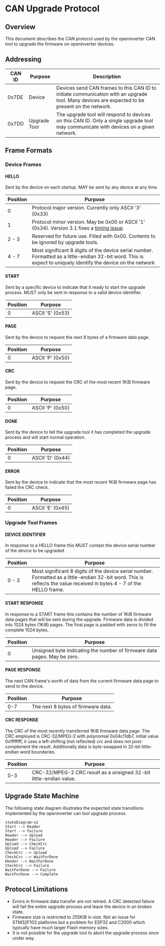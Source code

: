 # CAN Upgrade Protocol

## Overview

This document describes the CAN protocol used by the openinverter CAN tool to upgrade the firmware on openinverter devices.

## Addressing

| CAN ID | Purpose | Description |
| ------ | ------- | ----------- |
| 0x7DE  | Device  | Devices send CAN frames to this CAN ID to initiate communication with an upgrade tool. Many devices are expected to be present on the network. |
| 0x7DD  | Upgrade Tool | The upgrade tool will respond to devices on this CAN ID. Only a single upgrade tool may communicate with devices on a given network. |

## Frame Formats

### Device Frames

#### HELLO

Sent by the device on each startup. MAY be sent by any device at any time.

| Position | Purpose |
| -------- | ------- |
| 0 | Protocol major version. Currently only ASCII '3' (0x33) |
| 1 | Protocol minor version. May be 0x00 or ASCII '1' (0x34). Version 3.1 fixes a [timing issue](https://github.com/jsphuebner/stm32-CANBootloader/releases/tag/v1.2). |
| 2 - 3 | Reserved for future use. Filled with 0x00. Contents to be ignored by upgrade tools. |
| 4 - 7 | Most significant 8 digits of the device serial number. Formatted as a little-endian 32-bit word. This is expect to uniquely identify the device on the network |

#### START

Sent by a specific device to indicate that it ready to start the upgrade process. MUST only be sent in response to a valid device identifier.

| Position | Purpose   |
| -------- | --------- |
| 0 | ASCII 'S' (0x53) |

#### PAGE

Sent by the device to request the next 8 bytes of a firmware data page.

| Position | Purpose   |
| -------- | --------- |
| 0 | ASCII 'P' (0x50) |

#### CRC

Sent by the device to request the CRC of the most recent 1KiB firmware page.

| Position | Purpose   |
| -------- | --------- |
| 0 | ASCII 'P' (0x50) |

#### DONE

Sent by the device to tell the upgrade tool it has completed the upgrade process and will start normal operation.

| Position | Purpose   |
| -------- | --------- |
| 0 | ASCII 'D' (0x44) |

#### ERROR

Sent by the device to indicate that the most recent 1KiB firmware page has failed the CRC check.

| Position | Purpose   |
| -------- | --------- |
| 0 | ASCII 'E' (0x45) |

### Upgrade Tool Frames

#### DEVICE IDENTIFIER

In response to a HELLO frame this MUST contain the device serial number of the device to be upgraded.

| Position | Purpose |
| -------- | ------- |
| 0 - 3 | Most significant 8 digits of the device serial number. Formatted as a little-endian 32-bit word. This is reflects the value received in bytes 4 - 7 of the HELLO frame. |

#### START RESPONSE

In response to a START frame this contains the number of 1KiB firmware data pages that will be sent during the upgrade. Firmware data is divided into 1024 bytes (1KiB) pages. The final page is padded with zeros to fill the complete 1024 bytes.

| Position | Purpose |
| -------- | ------- |
| 0 | Unsigned byte indicating the number of firmware data pages. May be zero. |

#### PAGE RESPONSE

The next CAN frame's worth of data from the current firmware data page to send to the device.

| Position | Purpose |
| -------- | ------- |
| 0-7 | The next 8 bytes of firmware data. |

#### CRC RESPONSE

The CRC of the most recently transferred 1KiB firmware data page. The CRC employed is CRC-32/MPEG-2 with polynomial 0x04c11db7, initial value 0xffffffff, it uses a left-shifting (not reflected) crc and does not post-complement the result. Additionally data is byte-swapped in 32-bit little-endian word boundaries.

| Position | Purpose |
| -------- | ------- |
| 0-3 | CRC-32/MPEG-2 CRC result as a unsigned 32-bit little-endian value. |

## Upgrade State Machine

The following state diagram illustrates the expected state transitions implemented by the openinverter can tool upgrade process.

```mermaid
stateDiagram-v2
Start --> Header
Start --> Failure
Header --> Upload
Header --> Failure
Upload --> CheckCrc
Upload --> Failure
CheckCrc --> Upload
CheckCrc --> WaitForDone
Header --> WaitForDone
CheckCrc --> Failure
WaitForDone --> Failure
WaitForDone --> Complete
```

## Protocol Limitations

* Errors in firmware data transfer are not retried. A CRC detected failure will fail the entire upgrade process and leave the device in an broken state.
* Firmware size is restricted to 255KiB in size. Not an issue for STM32F103 platforms but a problem for ESP32 and C2000 which typically have much larger Flash memory sizes.
* It is not possible for the upgrade tool to abort the upgrade process once under way.
